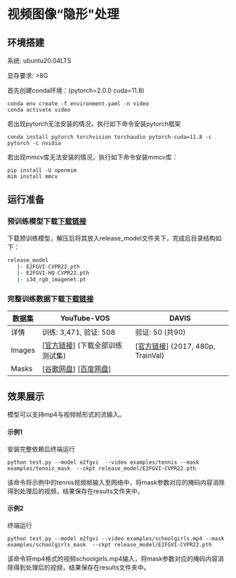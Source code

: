 # 视频图像“隐形"处理

## 环境搭建

系统:  ubuntu20.04LTS

显存要求:  >8G

首先创建conda环境：(pytorch=2.0.0  cuda=11.8)

```shell
conda env create -f environment.yaml -n video
conda activate video
```

若出现pytorch无法安装的情况，执行如下命令安装pytorch框架

```shell
conda install pytorch torchvision torchaudio pytorch-cuda=11.8 -c pytorch -c nvidia
```

若出现mmcv库无法安装的情况，执行如下命令安装mmcv库：

```shell
pip install -U openmim
mim install mmcv
```

## 运行准备

### 预训练模型下载[下载链接]()

下载预训练模型，解压后将其放入release_model文件夹下，完成后目录结构如下：

```bash
release_model
   |- E2FGVI-CVPR22.pth
   |- E2FGVI-HQ-CVPR22.pth
   |- i3d_rgb_imagenet.pt
```

### 完整训练数据下载[下载链接]()

<table>
<thead>
  <tr>
    <th>数据集</th>
    <th>YouTube-VOS</th>
    <th>DAVIS</th>
  </tr>
</thead>
<tbody>
  <tr>
    <td>详情</td>
    <td>训练: 3,471, 验证: 508</td>
    <td>验证: 50 (共90)</td>
  <tr>
    <td>Images</td>
    <td> [<a href="https://competitions.codalab.org/competitions/19544#participate-get-data">官方链接</a>] (下载全部训练测试集) </td>
    <td> [<a href="https://data.vision.ee.ethz.ch/csergi/share/davis/DAVIS-2017-trainval-480p.zip">官方链接</a>] (2017, 480p, TrainVal) </td>
  </tr>
  <tr>
    <td>Masks</td>
    <td colspan="2"> [<a href="https://drive.google.com/file/d/1dFTneS_zaJAHjglxU10gYzr1-xALgHa4/view?usp=sharing">谷歌网盘</a>] [<a href="https://pan.baidu.com/s/1JC-UKmlQfjhVtD81196cxA?pwd=87e3">百度网盘</a>] </td>
  </tr>
</tbody>
</table>

## 效果展示

模型可以支持mp4与视频帧形式的流输入。

#### 示例1

安装完整依赖后终端运行

```shell
python test.py --model e2fgvi  --video examples/tennis --mask examples/tennis_mask  --ckpt release_model/E2FGVI-CVPR22.pth
```

该命令将示例中的tennis视频帧输入至网络中，将mask参数对应的掩码内容消除得到处理后的视频，结果保存在results文件夹中。

#### 示例2

终端运行

```shell
python test.py --model e2fgvi --video examples/schoolgirls.mp4 --mask examples/schoolgirls_mask  --ckpt release_model/E2FGVI-CVPR22.pth
```

该命令将mp4格式的视频schoolgirls.mp4输入，将mask参数对应的掩码内容消除得到处理后的视频，结果保存在results文件夹中。
